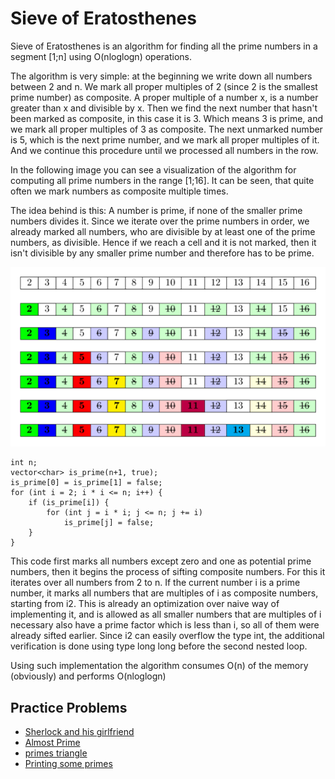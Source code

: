 # Sieve of Eratosthenes

Sieve of Eratosthenes is an algorithm for finding all the prime numbers in a segment [1;n] using O(nloglogn) operations.

The algorithm is very simple: at the beginning we write down all numbers between 2 and n. We mark all proper multiples of 2 (since 2 is the smallest prime number) as composite. A proper multiple of a number x, is a number greater than x and divisible by x. Then we find the next number that hasn't been marked as composite, in this case it is 3. Which means 3 is prime, and we mark all proper multiples of 3 as composite. The next unmarked number is 5, which is the next prime number, and we mark all proper multiples of it. And we continue this procedure until we processed all numbers in the row.

In the following image you can see a visualization of the algorithm for computing all prime numbers in the range [1;16]. It can be seen, that quite often we mark numbers as composite multiple times.


The idea behind is this: A number is prime, if none of the smaller prime numbers divides it. Since we iterate over the prime numbers in order, we already marked all numbers, who are divisible by at least one of the prime numbers, as divisible. Hence if we reach a cell and it is not marked, then it isn't divisible by any smaller prime number and therefore has to be prime.

![Sieve of Eratosthenes](https://github.com/ishpreet-singh/icpc-2020/blob/master/images/week-1/sieve_eratosthenes.png)

```
int n;
vector<char> is_prime(n+1, true);
is_prime[0] = is_prime[1] = false;
for (int i = 2; i * i <= n; i++) {
    if (is_prime[i]) {
        for (int j = i * i; j <= n; j += i)
            is_prime[j] = false;
    }
}
```


This code first marks all numbers except zero and one as potential prime numbers, then it begins the process of sifting composite numbers. For this it iterates over all numbers from 2 to n. If the current number i is a prime number, it marks all numbers that are multiples of i as composite numbers, starting from i2. This is already an optimization over naive way of implementing it, and is allowed as all smaller numbers that are multiples of i necessary also have a prime factor which is less than i, so all of them were already sifted earlier. Since i2 can easily overflow the type int, the additional verification is done using type long long before the second nested loop.

Using such implementation the algorithm consumes O(n) of the memory (obviously) and performs O(nloglogn) 



## Practice Problems

* [Sherlock and his girlfriend](http://codeforces.com/contest/776/problem/B)
* [Almost Prime](http://codeforces.com/contest/26/problem/A)
* [primes triangle](https://www.spoj.com/problems/PTRI/)
* [Printing some primes](https://www.spoj.com/problems/TDPRIMES/)
